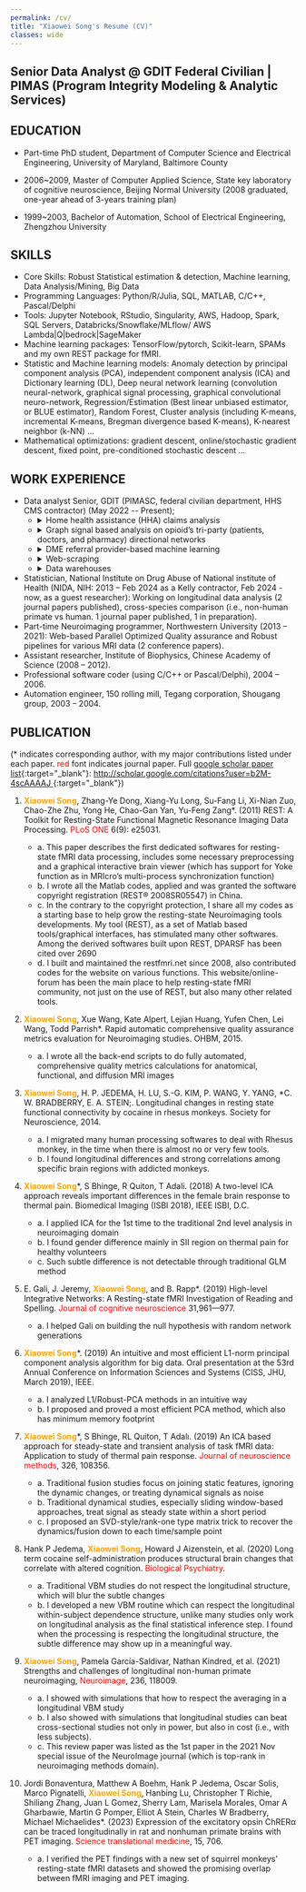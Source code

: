 ```yaml
---
permalink: /cv/
title: "Xiaowei Song's Resume (CV)"
classes: wide
---
```


<style>
r { color: Red }
o { color: Orange }
g { color: Green }
</style>

## Senior Data Analyst @ GDIT Federal Civilian | PIMAS (Program Integrity Modeling & Analytic Services)

## EDUCATION

- Part-time PhD student, Department of Computer Science and Electrical Engineering, University of Maryland, Baltimore County

- 2006~2009, Master of Computer Applied Science, State key laboratory of cognitive neuroscience, Beijing Normal University (2008 graduated, one-year ahead of 3-years training plan)

- 1999~2003, Bachelor of Automation, School of Electrical Engineering, Zhengzhou University

## SKILLS

- Core Skills: Robust Statistical estimation & detection,  Machine learning, Data Analysis/Mining, Big Data
- Programming Languages: Python/R/Julia, SQL, MATLAB, C/C++, Pascal/Delphi
- Tools: Jupyter Notebook, RStudio, Singularity, AWS, Hadoop, Spark, SQL Servers, Databricks/Snowflake/MLflow/ AWS Lambda\|Q\|bedrock\|SageMaker
- Machine learning packages: TensorFlow/pytorch, Scikit-learn, SPAMs and my own REST package for fMRI.
- Statistic and Machine learning models: Anomaly detection by principal component analysis (PCA), independent component analysis (ICA) and Dictionary learning (DL), Deep neural network learning (convolution neural-network, graphical signal processing, graphical convolutional neuro-network, Regression/Estimation (Best linear unbiased estimator, or BLUE estimator), Random Forest, Cluster analysis (including K-means, incremental K-means, Bregman divergence based K-means), K-nearest neighbor (k-NN) …
- Mathematical optimizations: gradient descent, online/stochastic gradient descent, fixed point, pre-conditioned stochastic descent ...

## WORK EXPERIENCE

- Data analyst Senior, GDIT (PIMASC, federal civilian department, HHS CMS contractor) (May 2022 -- Present);
  - <details><summary>Home health assistance (HHA) claims analysis</summary>,  I used natural language processing (NLP) techniques to encode HCPCS and ICD-10-CM codes, with long-short term memory (LSTM)– autoencoder based deep learning, and have achieved better performance than Med-BERT (Rasmy, L., Xiang, Y., Xie, Z., Tao, C., & Zhi, D. (2021). Med-BERT: pretrained contextualized embeddings on large-scale structured electronic health records for disease prediction. NPJ digital medicine, 4(1), 86.).</details>
  - <details><summary>Graph signal based analysis on opioid’s tri-party (patients, doctors, and pharmacy) directional networks</summary>, I have achieved more than 50 times model lift (especially with an entropy based feature on measuring how evenly a prescriber distribute opioid with different pharmacies), and can present meaningful detection results with either pure graph networks, or with OpenStreetMap based geo-spatial maps. This interactive geo-spatial map can help reveal many long-distance prescriptions. I designed, coded the algorithms, and draw all these interactive maps using free open source software’s instead of expensive graph signal processing package (such as Neo4j).</details>
  - <details><summary>DME referral provider-based machine learning</summary> focuses on exploring the referral doctors features among the tri-party (billing/rendering doctors, referral doctors and patients). This model is still under active development and pending with more model methods comparison to achieve better detection on FWA (fraud, waste, and abuse).</details>
  - <details><summary>Web-scraping</summary>
  
    - on FDA, FTC warning letters, especially using ChatGPT to digest the FTC PDF-based warning letters to extract meaningful leads information.
    - On npidb etc. patients' reviews website to find out bad reviews on prescribers.
    - On ups.com, fedex.com to find out all their store addresses such that finding false mail P.O. box that may lead to fraud behaviors.
 
    </details>
  - <details><summary>Data warehouses</summary> on Medicare Part A, B , DME, D claim data; Medicare Provider Enrollment, Chain, and Ownership System (PECOS), UCM, BIU and compromised data.</details>
- Statistician, National Institute on Drug Abuse of National institute of Health (NIDA, NIH: 2013 – Feb 2024 as a Kelly contractor, Feb 2024 - now, as a guest researcher): Working on longitudinal data analysis (2 journal papers published), cross-species comparison (i.e., non-human primate vs human. 1 journal paper published, 1 in preparation).
- Part-time Neuroimaging programmer, Northwestern University (2013 – 2021): Web-based Parallel Optimized Quality assurance and Robust pipelines for various MRI data (2 conference papers).
- Assistant researcher, Institute of Biophysics, Chinese Academy of Science (2008 – 2012).
- Professional software coder (using C/C++ or Pascal/Delphi), 2004 – 2006.
- Automation engineer, 150 rolling mill, Tegang corporation, Shougang group, 2003 – 2004.

## PUBLICATION

(* indicates corresponding author, with my major contributions  listed under each paper. <r>red</r> font indicates journal paper. Full [google scholar paper list](http://scholar.google.com/citations?user=b2M-4scAAAAJ){:target="_blank"}: [ http://scholar.google.com/citations?user=b2M-4scAAAAJ ](http://scholar.google.com/citations?user=b2M-4scAAAAJ){:target="_blank"})

1. **<o>Xiaowei Song</o>**, Zhang-Ye Dong, Xiang-Yu Long, Su-Fang Li, Xi-Nian Zuo, Chao-Zhe Zhu, Yong He, Chao-Gan Yan, Yu-Feng Zang*. (2011) REST: A Toolkit for Resting-State Functional Magnetic Resonance Imaging Data Processing. <r>PLoS ONE</r> 6(9): e25031.

   - a. This paper describes the first dedicated softwares for resting-state fMRI data processing, includes some necessary preprocessing and a graphical interactive brain viewer  (which has support for Yoke function as in MRIcro’s multi-process synchronization function)
   - b. I wrote all the Matlab codes, applied and was granted the software copyright registration (REST® 2008SR05547) in China.
   - c. In the contrary to the copyright protection, I share all my codes as a starting base to help grow the resting-state Neuroimaging tools developments. My tool (REST), as a set of Matlab based tools/graphical interfaces, has stimulated many other softwares. Among the derived softwares built upon REST, DPARSF has been cited over 2690
   - d. I built and maintained the restfmri.net since 2008, also contributed codes for the website on various functions. This website/online-forum has been the main place to help resting-state fMRI community, not just on the use of REST, but also many other related tools.

2. **<o>Xiaowei Song</o>**, Xue Wang, Kate Alpert, Lejian Huang, Yufen Chen, Lei Wang, Todd Parrish*. Rapid automatic comprehensive quality assurance metrics evaluation for Neuroimaging studies.  OHBM, 2015.

   - a. I wrote all the back-end scripts to do fully automated, comprehensive quality metrics calculations for anatomical, functional, and diffusion MRI images

3. **<o>Xiaowei Song</o>**, H. P. JEDEMA, H. LU, S.-G. KIM, P. WANG, Y. YANG, *C. W. BRADBERRY, E. A. STEIN;. Longitudinal changes in resting state functional connectivity by cocaine in rhesus monkeys. Society for Neuroscience, 2014.

   - a. I migrated many human processing softwares to deal with Rhesus monkey, in the time when there is almost no or very few tools.
   - b. I found longitudinal differences and strong correlations among specific brain regions with addicted monkeys.

4. **<o>Xiaowei Song</o>***, S Bhinge, R Quiton, T Adali. (2018) A two-level ICA approach reveals important differences in the female brain response to thermal pain. Biomedical Imaging (ISBI 2018), IEEE ISBI, D.C.

   - a. I applied ICA for the 1st time to the traditional 2nd level analysis in neuroimaging domain
   - b. I found gender difference mainly in SII region on thermal pain for healthy volunteers
   - c. Such subtle difference is not detectable through traditional GLM method

5. E. Gali, J. Jeremy, **<o>Xiaowei Song</o>**, and B. Rapp*. (2019) High-level Integrative Networks: A Resting-state fMRI Investigation of Reading and Spelling. <r>Journal of cognitive neuroscience</r> 31,961—977.

   - a. I helped Gali on building the null hypothesis with random network generations

6. **<o>Xiaowei Song</o>***. (2019) An intuitive and most efficient L1-norm principal component analysis algorithm for big data. Oral presentation at the 53rd Annual Conference on Information Sciences and Systems (CISS, JHU, March 2019), IEEE.

   - a. I analyzed L1/Robust-PCA methods in an intuitive way
   - b. I proposed and proved a most efficient PCA method, which also has minimum memory footprint

7. **<o>Xiaowei Song</o>***, S Bhinge, RL Quiton, T Adalı. (2019) An ICA based approach for steady-state and transient analysis of task fMRI data: Application to study of thermal pain response. <r>Journal of neuroscience methods</r>, 326, 108356.

   - a. Traditional fusion studies focus on joining static features, ignoring the dynamic changes, or treating dynamical signals as noise
   - b. Traditional dynamical studies, especially sliding window-based approaches, treat signal as steady state within a short period
   - c. I proposed an SVD-style/rank-one type matrix trick to recover the dynamics/fusion down to each time/sample point

8. Hank P Jedema, **<o>Xiaowei Song</o>**, Howard J Aizenstein, et al. (2020) Long term cocaine self-administration produces structural brain changes that correlate with altered cognition. <r>Biological Psychiatry</r>.

   - a. Traditional VBM studies do not respect the longitudinal structure, which will blur the subtle changes 
   - b. I developed a new VBM routine which can respect the longitudinal within-subject dependence structure, unlike many studies only work on longitudinal analysis as the final statistical inference step. I found when the processing is respecting the longitudinal structure, the subtle difference may show up in a meaningful way.

9. **<o>Xiaowei Song</o>**, Pamela García-Saldivar, Nathan Kindred, et al. (2021) Strengths and challenges of longitudinal non-human primate neuroimaging, <r>Neuroimage</r>, 236, 118009.

   - a. I showed with simulations that how to respect the averaging in a longitudinal VBM study
   - b. I also showed with simulations that longitudinal studies can beat cross-sectional studies not only in power, but also in cost (i.e., with less subjects).
   - c. This review paper was listed as the 1st paper in the 2021 Nov special issue of the NeuroImage journal (which is top-rank in neuroimaging methods domain).

10. Jordi Bonaventura, Matthew A Boehm, Hank P Jedema, Oscar Solis, Marco Pignatelli, **<o>Xiaowei Song</o>**, Hanbing Lu, Christopher T Richie, Shiliang Zhang, Juan L Gomez, Sherry Lam, Marisela Morales, Omar A Gharbawie, Martin G Pomper, Elliot A Stein, Charles W Bradberry, Michael Michaelides*. (2023) Expression of the excitatory opsin ChRERα can be traced longitudinally in rat and nonhuman primate brains with PET imaging. <r>Science translational medicine</r>, 15, 706.

    - a. I verified the PET findings with a new set of squirrel monkeys’ resting-state fMRI datasets and showed the promising overlap between fMRI imaging and PET imaging.
